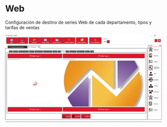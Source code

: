 # Web

Configuración de destino de series Web de cada departamento, tipos y tarifas de ventas

![](../../../.gitbook/assets/image%20%28367%29.png)


